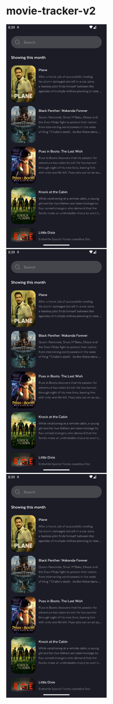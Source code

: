 # movie-tracker-v2



<img src="https://github.com/haliltprkk/android-clean-architechture-movie-application/blob/master/screenShots/homePage.png" width="270"> &emsp;<img src="https://github.com/haliltprkk/android-clean-architechture-movie-application/blob/master/screenShots/homePage.png" width="270"> &emsp;<img src="https://github.com/haliltprkk/android-clean-architechture-movie-application/blob/master/screenShots/homePage.png" width="270">
